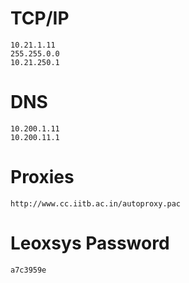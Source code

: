 # TCP/IP
```
10.21.1.11
255.255.0.0
10.21.250.1
```

# DNS
```
10.200.1.11
10.200.11.1
```

# Proxies
```
http://www.cc.iitb.ac.in/autoproxy.pac
```

# Leoxsys Password
```
a7c3959e
```
